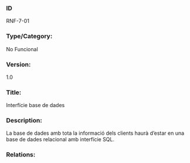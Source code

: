 ### ID
RNF-7-01
### Type/Category:
No Funcional
### Version:
1.0
### Title:
Interfície base de dades
### Description:
La base de dades amb tota la informació dels clients haurà d’estar en una base de dades relacional amb interfície SQL.
### Relations:
